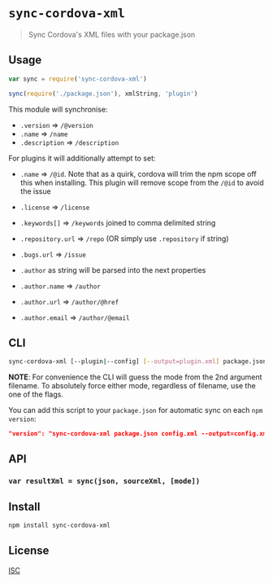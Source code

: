 # `sync-cordova-xml`

> Sync Cordova's XML files with your package.json

## Usage

```js
var sync = require('sync-cordova-xml')

sync(require('./package.json'), xmlString, 'plugin')

```

This module will synchronise:

* `.version` => `/@version`
* `.name` => `/name`
* `.description` => `/description`

For plugins it will additionally attempt to set:

* `.name` => `/@id`. Note that as a quirk, cordova will trim the npm scope off this when installing.
  This plugin will remove scope from the `/@id` to avoid the issue
* `.license` => `/license`
* `.keywords[]` => `/keywords` joined to comma delimited string

* `.repository.url` => `/repo` (OR simply use `.repository` if string)
* `.bugs.url` => `/issue`
* `.author` as string will be parsed into the next properties
* `.author.name` => `/author`
* `.author.url` => `/author/@href`
* `.author.email` => `/author/@email`

## CLI

```sh
sync-cordova-xml [--plugin|--config] [--output=plugin.xml] package.json plugin.xml
```

**NOTE**: For convenience the CLI will guess the mode from the 2nd argument
filename. To absolutely force either mode, regardless of filename, use the one
of the flags.

You can add this script to your `package.json` for automatic sync on each `npm version`:

```json
"version": "sync-cordova-xml package.json config.xml --output=config.xml && git add config.xml"
```

## API

### `var resultXml = sync(json, sourceXml, [mode])`

## Install

```sh
npm install sync-cordova-xml
```

## License

[ISC](LICENSE.md)
